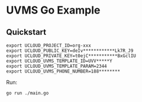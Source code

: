 # UVMS Go Example

## Quickstart

```shell
export UCLOUD_PROJECT_ID=org-xxx
export UCLOUD_PUBLIC_KEY=deIv************Lk7R_J9
export UCLOUD_PRIVATE_KEY=t0ejC***********BxGclIU
export UCLOUD_UVMS_TEMPLATE_ID=UVV*****Y
export UCLOUD_UVMS_TEMPLATE_PARAM=2344
export UCLOUD_UVMS_PHONE_NUMBER=188********
```

Run:

```
go run ./main.go
```

